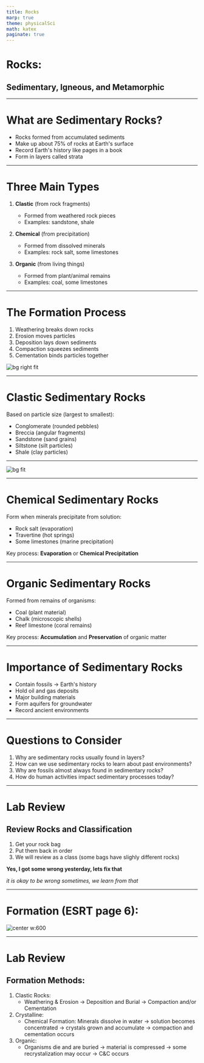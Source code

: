 ```yaml
---
title: Rocks
marp: true
theme: physicalSci
math: katex
paginate: true
---
```



# Rocks:

## Sedimentary, Igneous, and Metamorphic

---


# What are Sedimentary Rocks?

- Rocks formed from accumulated sediments
- Make up about 75% of rocks at Earth's surface
- Record Earth's history like pages in a book
- Form in layers called strata

---

# Three Main Types

1) **Clastic** (from rock fragments)
   - Formed from weathered rock pieces
   - Examples: sandstone, shale

2) **Chemical** (from precipitation)
   - Formed from dissolved minerals
   - Examples: rock salt, some limestones

3) **Organic** (from living things)
   - Formed from plant/animal remains
   - Examples: coal, some limestones

---

# The Formation Process

1) Weathering breaks down rocks
2) Erosion moves particles
3) Deposition lays down sediments
4) Compaction squeezes sediments
5) Cementation binds particles together

![bg right fit](image.png)

---

# Clastic Sedimentary Rocks

Based on particle size (largest to smallest):
- Conglomerate (rounded pebbles)
- Breccia (angular fragments)
- Sandstone (sand grains)
- Siltstone (silt particles)
- Shale (clay particles)

---

![bg fit](image-4.png)



---

# Chemical Sedimentary Rocks

Form when minerals precipitate from solution:
- Rock salt (evaporation)
- Travertine (hot springs)
- Some limestones (marine precipitation)

Key process: **Evaporation** or **Chemical Precipitation**

---

# Organic Sedimentary Rocks

Formed from remains of organisms:
- Coal (plant material)
- Chalk (microscopic shells)
- Reef limestone (coral remains)

Key process: **Accumulation** and **Preservation** of organic matter

---

# Importance of Sedimentary Rocks

- Contain fossils -> Earth's history
- Hold oil and gas deposits
- Major building materials
- Form aquifers for groundwater
- Record ancient environments


---

# Questions to Consider

1. Why are sedimentary rocks usually found in layers?
2. How can we use sedimentary rocks to learn about past environments?
3. Why are fossils almost always found in sedimentary rocks?
4. How do human activities impact sedimentary processes today?

---

# Lab Review

## Review Rocks and Classification

1. Get your rock bag
2. Put them back in order
3. We will review as a class (some bags have slighly different rocks)


**Yes, I got some wrong yesterday, lets fix that**

*it is okay to be wrong sometimes, we learn from that*

---

# Formation (ESRT page 6):

![center w:600](image-5.png)

---

# Lab Review

## Formation Methods:

1) Clastic Rocks:
    - Weathering & Erosion -> Deposition and Burial -> Compaction and/or Cementation
2) Crystalline:
    - Chemical Formation: Minerals dissolve in water -> solution becomes concentrated -> crystals grown and accumulate -> compaction and cementation occurs
3) Organic:
    - Organisms die and are buried -> material is compressed -> some recrystalization may occur -> C&C occurs